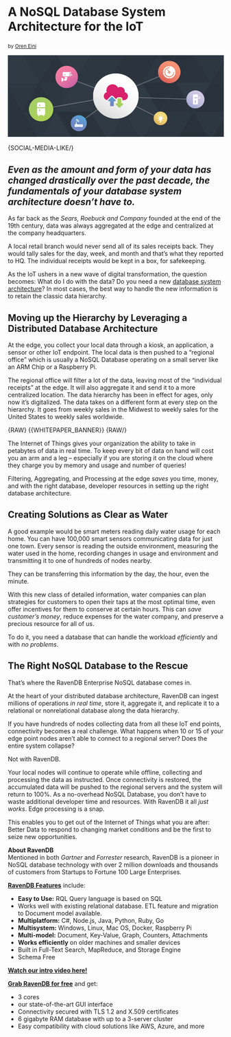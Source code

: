 # A NoSQL Database System Architecture for the IoT
<small>by <a href="mailto:ayende@ayende.com">Oren Eini</a></small>

<div class="article-img figure text-center">
  <img src="images/a-nosql-database-system-architecture-for-the-iot.jpg" alt="A NoSQL Database System Architecture for the IoT" class="img-responsive img-thumbnail">
</div>

{SOCIAL-MEDIA-LIKE/}

## <em>Even as the amount and form of your data has changed drastically over the past decade, the fundamentals of your database system architecture doesn’t have to.</em>

As far back as the <em>Sears, Roebuck and Company</em> founded at the end of the 19th century, data was always aggregated at the edge and centralized at the company headquarters.
 
A local retail branch would never send all of its sales receipts back. They would tally sales for the day, week, and month and that’s what they reported to HQ. The individual receipts would be kept in a box, for safekeeping.
 
As the IoT ushers in a new wave of digital transformation, the question becomes: What do I do with the data? Do you need a new <a href="https://ravendb.net/articles/cost-benefits-ravendb-nosql-acid-database">database system architecture</a>? In most cases, the best way to handle the new information is to retain the classic data hierarchy.

## Moving up the Hierarchy by Leveraging a Distributed Database Architecture

At the edge, you collect your local data through a kiosk, an application, a sensor or other IoT endpoint. The local data is then pushed to a “regional office” which is usually a NoSQL Database operating on a small server like an ARM Chip or a Raspberry Pi.

The regional office will filter a lot of the data, leaving most of the “individual receipts” at the edge. It will also aggregate it and send it to a more centralized location. The data hierarchy has been in effect for ages, only now it’s digitalized. The data takes on a different form at every step on the hierarchy. It goes from weekly sales in the Midwest to weekly sales for the United States to weekly sales worldwide.

{RAW}
{{WHITEPAPER_BANNER}}
{RAW/}

The Internet of Things gives your organization the ability to take in petabytes of data in real time. To keep every bit of data on hand will cost you an arm and a leg – especially if you are storing it on the cloud where they charge you by memory and usage and number of queries!

Filtering, Aggregating, and Processing at the edge <em>saves</em> you time, money, and with the right database, developer resources in setting up the right database architecture.

## Creating Solutions as Clear as Water

A good example would be smart meters reading daily water usage for each home. You can have 100,000 smart sensors communicating data for just one town. Every sensor is reading the outside environment, measuring the water used in the home, recording changes in usage and environment and transmitting it to one of hundreds of nodes nearby.

They can be transferring this information by the day, the hour, even the minute.

With this new class of detailed information, water companies can plan strategies for customers to open their taps at the most optimal time, even offer incentives for them to conserve at certain hours. This can <em>save customer’s money</em>, reduce expenses for the water company, and preserve a precious resource for all of us.

To do it, you need a database that can handle the workload <em>efficiently</em> and with <em>no problems</em>.

## The Right NoSQL Database to the Rescue

That’s where the RavenDB Enterprise NoSQL database comes in.

At the heart of your distributed database architecture, RavenDB can ingest millions of operations <em>in real time</em>, store it, aggregate it, and replicate it to a relational or nonrelational database along the data hierarchy.

If you have hundreds of nodes collecting data from all these IoT end points, connectivity becomes a real challenge. What happens when 10 or 15 of your edge point nodes aren’t able to connect to a regional server? Does the entire system collapse?

Not with RavenDB.

Your local nodes will continue to operate while offline, collecting and processing the data as instructed. Once connectivity is restored, the accumulated data will be pushed to the regional servers and the system will return to 100%. As a no-overhead NoSQL Database, you don’t have to waste additional developer time and resources. With RavenDB it all <em>just works</em>. Edge processing is a snap.

This enables you to get out of the Internet of Things what you are after: Better Data to respond to changing market conditions and be the first to seize new opportunities.

<div class="bottom-line">
    <p><strong>About RavenDB</strong><br/>
Mentioned in both <em>Gartner</em> and <em>Forrester</em> research, RavenDB is a pioneer in NoSQL database technology with over 2 million downloads and thousands of customers from Startups to Fortune 100 Large Enterprises.</p>
    <p><strong><a href="https://ravendb.net/buy">RavenDB Features</a></strong> include:
    <ul>
<li><strong>Easy to Use:</strong> RQL Query language is based on SQL</li>
<li>Works well with existing relational database. ETL feature and migration to Document model available.</li>
<li><strong>Multiplatform:</strong> C#, Node.js, Java, Python, Ruby, Go</li>
<li><strong>Multisystem:</strong> Windows, Linux, Mac OS, Docker, Raspberry Pi</li>
<li><strong>Multi-model:</strong> Document, Key-Value, Graph, Counters, Attachments</li>
<li><strong>Works efficiently</strong> on older machines and smaller devices</li>
<li>Built in Full-Text Search, MapReduce, and Storage Engine</li>
<li>Schema Free</li>
</ul>
    </p>
    <p>
        <strong><a href="https://ravendb.net/#play-video">Watch our intro video here!</a></strong>
    </p>
    <p><strong><a href="https://ravendb.net/downloads#server/dev">Grab RavenDB for free</a></strong> and get:
    <ul>
<li>3 cores</li>
<li>our state-of-the-art GUI interface</li>
<li>Connectivity secured with TLS 1.2 and X.509 certificates</li>
<li>6 gigabyte RAM database with up to a 3-server cluster</li>
<li>Easy compatibility with cloud solutions like AWS, Azure, and more</li>
</ul>
    </p>
</div>
